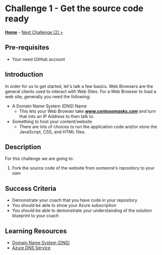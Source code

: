 # Challenge 1 - Get the source code ready

 **[Home](../README.md)** - [Next Challenge [2] >](./Challenge02.md)

## Pre-requisites

- Your need GitHub account

## Introduction

In order for us to get started, let's talk a few basics.  Web Browsers are the general clients used to interact with Web Sites.  For a Web Browser to load a web site, generally you need the following:
- A Domain Name System (DNS) Name
  - This lets your Web Browser take ***www.contosomasks.com*** and turn that into an IP Address to then talk to.
- Something to host your content/website
  - There are lots of choices to run the application code and/or store the JavaScript, CSS, and HTML files.
  

## Description

For this challenge we are going to:
1. Fork the source code of the website from someone's repository to your own

## Success Criteria

- Demonstrate your coach that you have code in your repository
- You should be able to show your Azure subscription
- You should be able to demonstrate your understanding of the solution blueprint to your coach

## Learning Resources

- [Domain Name System (DNS)](https://en.wikipedia.org/wiki/Domain_Name_System)
- [Azure DNS Service](https://docs.microsoft.com/en-us/azure/dns/dns-overview)


